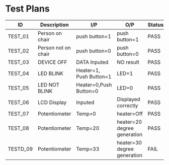 # Test Plans

| ID | Description  | I/P  | O/P  | Status |
|---|---|---|---|---|
| TEST_01  | Person on chair | push button=1| push button=1| PASS  |
| TEST_02  | Person not on chair  | push button=0| push button=0 | PASS  |
| TEST_03 | DEVICE OFF| DATA Inputed |NO result|PASS|
| TEST_04  | LED BLINK | Heater=1, Push Button=1| LED=1 | PASS  |
| TEST_05  | LED NOT BLINK | Heater=0,Push Button=0  | LED=0 | PASS  |
|TEST_06  | LCD Display | Inputed| Displayed correctly| PASS  |
| TEST_07  | Potentiometer  | Temp=0| heater=Off | PASS  |
| TEST_08  | Potentiometer | Temp=20| heater=20 degree generation | PASS  |
| TESTD_09  | Potentiometer  | Temp=33| heater=30 degree generation | FAIL |

